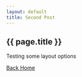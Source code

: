 ```yaml
---
layout: default
title: Second Post
---
```


## {{ page.title }}

Testing some layout options

[Back Home](/)